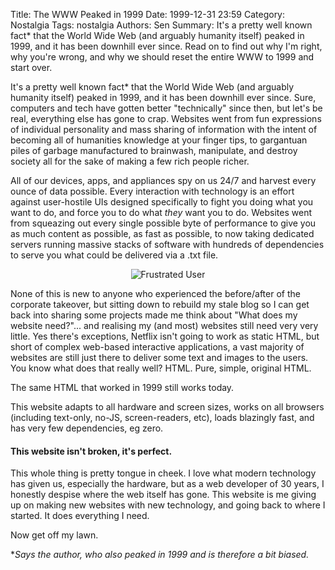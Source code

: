 Title: The WWW Peaked in 1999
Date: 1999-12-31 23:59
Category: Nostalgia
Tags: nostalgia
Authors: Sen
Summary: It's a pretty well known fact* that the World Wide Web (and arguably humanity itself) peaked in 1999, and it has been downhill ever since. Read on to find out why I'm right, why you're wrong, and why we should reset the entire WWW to 1999 and start over.


It's a pretty well known fact* that the World Wide Web (and arguably humanity itself) peaked in 1999, and it has been downhill ever since. Sure, computers and tech have gotten better "technically" since then, but let's be real,
everything else has gone to crap. Websites went from fun expressions of individual personality and mass sharing of information with the intent of becoming all of humanities knowledge at your finger tips, to gargantuan piles of garbage manufactured to brainwash, manipulate, and destroy society all for the sake of making a few rich people richer.

All of our devices, apps, and appliances spy on us 24/7 and harvest every ounce of data possible. Every interaction with technology is an effort against user-hostile UIs designed specifically to fight you doing what you want to do, and force you to do what *they* want you to do. Websites went from squeazing out every single possible byte of performance to give you as much content as possible, as fast as possible, to now taking dedicated servers running massive stacks of software with hundreds of dependencies to serve you what could be delivered via a .txt file.

<center><img src="/theme/images/banghead.gif" alt="Frustrated User"></center>

None of this is new to anyone who experienced the before/after of the corporate takeover, but sitting down to rebuild my stale blog so I can get back into sharing some projects made me think about "What does my website need?"... and realising my (and most) websites still need very very little. Yes there's exceptions, Netflix isn't going to work as static HTML, but short of complex web-based interactive applications, a vast majority of websites are still just there to deliver some text and images to the users. You know what does that really well? HTML. Pure, simple, original HTML.

The same HTML that worked in 1999 still works today.

This website adapts to all hardware and screen sizes, works on all browsers (including text-only, no-JS, screen-readers, etc), loads blazingly fast, and has very few dependencies, eg zero.

<h4>This website isn't broken, it's perfect.</h4>

This whole thing is pretty tongue in cheek. I love what modern technology has given us, especially the hardware, but as a web developer of 30 years, I honestly despise where the web itself has gone. This website is me giving up on making new websites with new technology, and going back to where I started. It does everything I need.

Now get off my lawn.

**Says the author, who also peaked in 1999 and is therefore a bit biased.*
